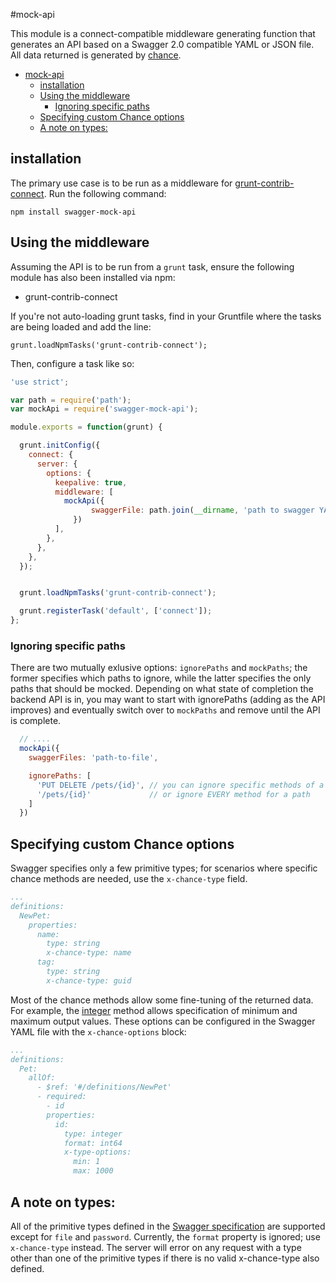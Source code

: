 #mock-api

This module is a connect-compatible middleware generating function that generates an API based on a Swagger 2.0 compatible YAML or JSON file. All data returned is generated by [chance](http://chancejs.com/).

- [mock-api](#)
  - [installation](#)
  - [Using the middleware](#)
    - [Ignoring specific paths](#)
  - [Specifying custom Chance options](#)
  - [A note on types:](#)

## installation

The primary use case is to be run as a middleware for [grunt-contrib-connect](https://github.com/gruntjs/grunt-contrib-connect). Run the following command:

`npm install swagger-mock-api`

## Using the middleware

Assuming the API is to be run from a `grunt` task, ensure the following module has also been installed via npm:

* grunt-contrib-connect

If you're not auto-loading grunt tasks, find in your Gruntfile where the tasks are being loaded and add the line:

`grunt.loadNpmTasks('grunt-contrib-connect');`

Then, configure a task like so:

```javascript
'use strict';

var path = require('path');
var mockApi = require('swagger-mock-api');

module.exports = function(grunt) {

  grunt.initConfig({
    connect: {
      server: {
        options: {
          keepalive: true,
          middleware: [
            mockApi({
                  swaggerFile: path.join(__dirname, 'path to swagger YAML or JSON file')
              })
          ],
        },
      },
    },
  });


  grunt.loadNpmTasks('grunt-contrib-connect');

  grunt.registerTask('default', ['connect']);
};


```

### Ignoring specific paths

There are two mutually exlusive options: `ignorePaths` and `mockPaths`; the former specifies which paths to ignore, while the latter specifies the only paths that should be mocked. Depending on what state of completion the backend API is in, you may want to start with ignorePaths (adding as the API improves) and eventually switch over to `mockPaths` and remove until the API is complete.

```javascript
  // ....
  mockApi({
    swaggerFiles: 'path-to-file',

    ignorePaths: [
      'PUT DELETE /pets/{id}', // you can ignore specific methods of a path
      '/pets/{id}'             // or ignore EVERY method for a path
    ]
  })
```

## Specifying custom Chance options

Swagger specifies only a few primitive types; for scenarios where specific chance methods are needed, use the `x-chance-type` field.

```yaml
...
definitions:
  NewPet:
    properties:
      name:
        type: string
        x-chance-type: name
      tag:
        type: string
        x-chance-type: guid
```


Most of the chance methods allow some fine-tuning of the returned data.  For example, the [integer](http://chancejs.com/#integer) method allows specification of minimum and maximum output values.  These options can be configured in the Swagger YAML file with the `x-chance-options` block:

```yaml
...
definitions:
  Pet:
    allOf:
      - $ref: '#/definitions/NewPet'
      - required:
        - id
        properties:
          id:
            type: integer
            format: int64
            x-type-options:
              min: 1
              max: 1000
```

## A note on types:

All of the primitive types defined in the [Swagger specification](https://github.com/swagger-api/swagger-spec/blob/master/versions/2.0.md#data-types) are supported except for `file` and `password`.  Currently, the `format` property is ignored; use `x-chance-type` instead.  The server will error on any request with a type other than one of the primitive types if there is no valid x-chance-type also defined.
